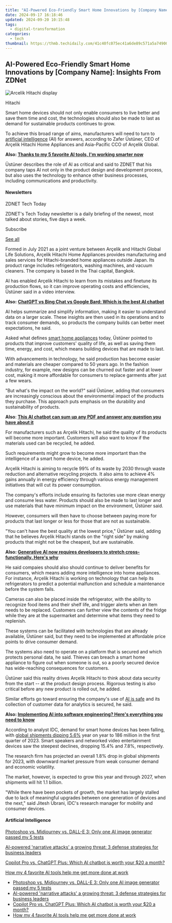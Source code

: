 ```yaml
---
title: "AI-Powered Eco-Friendly Smart Home Innovations by [Company Name]: Insights From ZDNet"
date: 2024-09-17 16:18:46
updated: 2024-09-20 10:15:48
tags:
  - digital-transformation
categories:
  - tech
thumbnail: https://thmb.techidaily.com/41c40fc075ec41a6de89c571a5a74900b640b77fd911558c6dd5abd8173773bf.jpg
---
```


## AI-Powered Eco-Friendly Smart Home Innovations by [Company Name]: Insights From ZDNet

![Arcelik Hitachi display](https://www.zdnet.com/a/img/resize/292aae04c95c5f13b7f3972318107034b498bcaf/2024/01/03/1226623e-5e59-4432-8947-d218747b53bc/1683543500133.jpg?auto=webp&width=1280)

Hitachi

Smart home devices should not only enable consumers to live better and save them time and cost, the technologies should also be made to last as demand for sustainable products continues to grow. 

To achieve this broad range of aims, manufacturers will need to turn to [artificial intelligence](https://www.zdnet.com/article/what-is-ai-heres-everything-you-need-to-know-about-artificial-intelligence/) (AI) for answers, according to Zafer Üstüner, CEO of Arçelik Hitachi Home Appliances and Asia-Pacific CCO of Arçelik Global. 

**Also: [Thanks to my 5 favorite AI tools, I'm working smarter now](https://www.zdnet.com/article/my-5-favorite-ai-tools-for-work/)**

Üstüner describes the role of AI as critical and said to ZDNET that his company taps AI not only in the product design and development process, but also uses the technology to enhance other business processes, including communications and productivity. 

#### Newsletters

ZDNET Tech Today

ZDNET's Tech Today newsletter is a daily briefing of the newest, most talked about stories, five days a week.

 Subscribe

[See all](https://www.zdnet.com/newsletters/)

Formed in July 2021 as a joint venture between Arçelik and Hitachi Global Life Solutions, Arçelik Hitachi Home Appliances provides manufacturing and sales services for Hitachi-branded home appliances outside Japan. Its product range includes refrigerators, washing machines, and vacuum cleaners. The company is based in the Thai capital, Bangkok.

AI has enabled Arçelik Hitachi to learn from its mistakes and finetune its production flows, so it can improve operating costs and efficiencies, Üstüner said in a video interview. 

**Also:** [**ChatGPT vs Bing Chat vs Google Bard: Which is the best AI chatbot**](https://www.zdnet.com/article/chatgpt-vs-bing-chat-vs-google-bard-which-is-the-best-ai-chatbot/)

AI helps summarize and simplify information, making it easier to understand data on a larger scale. These insights are then used in its operations and to track consumer demands, so products the company builds can better meet expectations, he said. 

Asked what defines [smart home appliances](https://www.zdnet.com/home-and-office/smart-home/everything-you-need-to-start-a-smart-home-setup/) today, Üstüner pointed to products that improve customers' quality of life, as well as saving them time, energy, and cost, which means building devices that are made to last. 

With advancements in technology, he said production has become easier and materials are cheaper compared to 50 years ago. In the fashion industry, for example, new designs can be churned out faster and at lower cost, making it more affordable for consumers to replace garments after just a few wears. 

"But what's the impact on the world?" said Üstüner, adding that consumers are increasingly conscious about the environmental impact of the products they purchase. This approach puts emphasis on the durability and sustainability of products. 

**Also**: [**This AI chatbot can sum up any PDF and answer any question you have about it**](https://www.zdnet.com/article/this-ai-chatbot-can-sum-up-any-pdf-and-any-question-you-have-about-it/)

For manufacturers such as Arçelik Hitachi, he said the quality of its products will become more important. Customers will also want to know if the materials used can be recycled, he added. 

Such requirements might grow to become more important than the intelligence of a smart home device, he added. 

Arçelik Hitachi is aiming to recycle 99% of its waste by 2030 through waste reduction and alternative recycling projects. It also aims to achieve 4% gains annually in energy efficiency through various energy management initiatives that will cut its power consumption. 

The company's efforts include ensuring its factories use more clean energy and consume less water. Products should also be made to last longer and use materials that have minimum impact on the environment, Üstüner said. 

However, consumers will then have to choose between paying more for products that last longer or less for those that are not as sustainable. 

"You can't have the best quality at the lowest price," Üstüner said, adding that he believes Arçelik Hitachi stands on the "right side" by making products that might not be the cheapest, but are sustainable. 

**Also: [Generative AI now requires developers to stretch cross-functionally. Here's why](https://www.zdnet.com/article/generative-ai-now-requires-developers-to-stretch-cross-functionally-heres-why/)**

He said compaies should also should continue to deliver benefits for consumers, which means adding more intelligence into home appliances. For instance, Arçelik Hitachi is working on technology that can help its refrigerators to predict a potential malfunction and schedule a maintenance before the system fails. 

Cameras can also be placed inside the refrigerator, with the ability to recognize food items and their shelf life, and trigger alerts when an item needs to be replaced. Customers can further view the contents of the fridge while they are at the supermarket and determine what items they need to replenish. 

These systems can be facilitated with technologies that are already available, Üstüner said, but they need to be implemented at affordable price points to drive consumer demand. 

The systems also need to operate on a platform that is secured and which protects personal data, he said. Thieves can breach a smart home appliance to figure out when someone is out, so a poorly secured device has wide-reaching consequences for customers. 

Üstüner said this reality drives Arçelik Hitachi to think about data security from the start -- at the product design process. Rigorous testing is also critical before any new product is rolled out, he added. 

Similar efforts go toward ensuring the company's use of [AI is safe](https://www.zdnet.com/article/five-ways-to-use-ai-responsibly/) and its collection of customer data for analytics is secured, he said. 

**Also: [Implementing AI into software engineering? Here's everything you need to know](https://www.zdnet.com/article/implementing-ai-into-software-engineering-heres-everything-you-need-to-know/)**

According to analyst IDC, demand for smart home devices has been falling, with [global shipments dipping 5.6%](https://www.idc.com/getdoc.jsp?containerId=prUS50994923) year on year to 186 million in the first quarter of 2023\. Smart speakers and networked video entertainment devices saw the steepest declines, dropping 15.4% and 7.8%, respectively. 

The research firm has projected an overall 1.8% drop in global shipments for 2023, with downward market pressure from weak consumer demand and economic volatility. 

The market, however, is expected to grow this year and through 2027, when shipments will hit 1.1 billion.

"While there have been pockets of growth, the market has largely stalled due to lack of meaningful upgrades between one generation of devices and the next," said Jitesh Ubrani, IDC's research manager for mobility and consumer devices.

#### Artificial Intelligence

[Photoshop vs. Midjourney vs. DALL-E 3: Only one AI image generator passed my 5 tests](https://www.zdnet.com/article/is-photoshops-new-text-to-image-as-good-as-midjourney-and-dall-e-we-test-it-and-see/ "Photoshop vs. Midjourney vs. DALL-E 3: Only one AI image generator passed my 5 tests")

[AI-powered 'narrative attacks' a growing threat: 3 defense strategies for business leaders](https://www.zdnet.com/article/ai-powered-narrative-attacks-a-growing-threat-3-defense-strategies-for-business-leaders/ "AI-powered 'narrative attacks' a growing threat: 3 defense strategies for business leaders")

[Copilot Pro vs. ChatGPT Plus: Which AI chatbot is worth your $20 a month?](https://www.zdnet.com/article/copilot-pro-vs-chatgpt-plus-which-is-ai-chatbot-is-worth-your-20-a-month/ "Copilot Pro vs. ChatGPT Plus: Which AI chatbot is worth your $20 a month?")

[How my 4 favorite AI tools help me get more done at work](https://www.zdnet.com/article/how-my-4-favorite-ai-tools-help-me-get-more-done-at-work/ "How my 4 favorite AI tools help me get more done at work")

* [Photoshop vs. Midjourney vs. DALL-E 3: Only one AI image generator passed my 5 tests](https://www.zdnet.com/article/is-photoshops-new-text-to-image-as-good-as-midjourney-and-dall-e-we-test-it-and-see/ "Photoshop vs. Midjourney vs. DALL-E 3: Only one AI image generator passed my 5 tests")
* [AI-powered 'narrative attacks' a growing threat: 3 defense strategies for business leaders](https://www.zdnet.com/article/ai-powered-narrative-attacks-a-growing-threat-3-defense-strategies-for-business-leaders/ "AI-powered 'narrative attacks' a growing threat: 3 defense strategies for business leaders")
* [Copilot Pro vs. ChatGPT Plus: Which AI chatbot is worth your $20 a month?](https://www.zdnet.com/article/copilot-pro-vs-chatgpt-plus-which-is-ai-chatbot-is-worth-your-20-a-month/ "Copilot Pro vs. ChatGPT Plus: Which AI chatbot is worth your $20 a month?")
* [How my 4 favorite AI tools help me get more done at work](https://www.zdnet.com/article/how-my-4-favorite-ai-tools-help-me-get-more-done-at-work/ "How my 4 favorite AI tools help me get more done at work")

<ins class="adsbygoogle"
     style="display:block"
     data-ad-format="autorelaxed"
     data-ad-client="ca-pub-7571918770474297"
     data-ad-slot="1223367746"></ins>



<ins class="adsbygoogle"
     style="display:block"
     data-ad-client="ca-pub-7571918770474297"
     data-ad-slot="8358498916"
     data-ad-format="auto"
     data-full-width-responsive="true"></ins>
